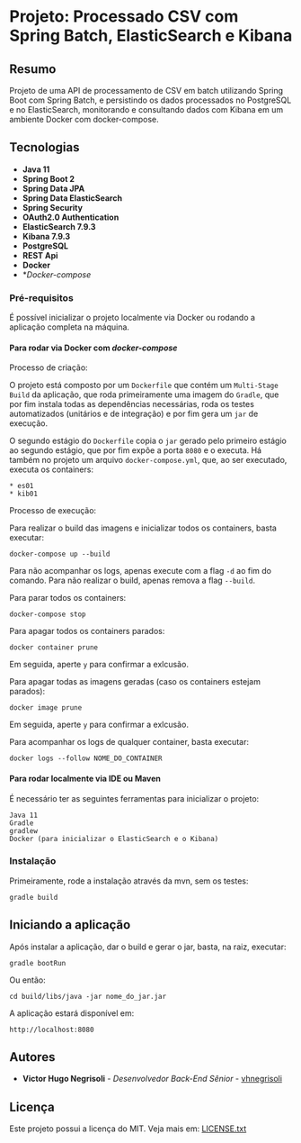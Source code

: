 # Projeto: Processado CSV com Spring Batch, ElasticSearch e Kibana

## Resumo

Projeto de uma API de processamento de CSV em batch utilizando Spring Boot com Spring Batch, e persistindo os dados processados no PostgreSQL e no ElasticSearch, monitorando e consultando dados com Kibana em um ambiente Docker com docker-compose.

## Tecnologias

* **Java 11**
* **Spring Boot 2**
* **Spring Data JPA**
* **Spring Data ElasticSearch**
* **Spring Security**
* **OAuth2.0 Authentication**
* **ElasticSearch 7.9.3**
* **Kibana 7.9.3**
* **PostgreSQL**
* **REST Api**
* **Docker**
* **Docker-compose*

### Pré-requisitos

É possível inicializar o projeto localmente via Docker ou rodando a aplicação completa na máquina.

#### Para rodar via Docker com *docker-compose*

Processo de criação:

O projeto está composto por um `Dockerfile` que contém um `Multi-Stage Build` da aplicação, que roda primeiramente 
uma imagem do `Gradle`, que por fim instala todas as dependências necessárias, roda os testes automatizados (unitários e de integração) e
por fim gera um `jar` de execução.
 
O segundo estágio do `Dockerfile` copia o `jar` gerado pelo primeiro estágio ao segundo estágio, que por fim expõe
a porta `8080` e o executa. Há também no projeto um arquivo `docker-compose.yml`, que, ao ser executado, executa os containers:

```   
* es01
* kib01
```

Processo de execução:

Para realizar o build das imagens e inicializar todos os containers, basta executar:

`docker-compose up --build`

Para não acompanhar os logs, apenas execute com a flag `-d` ao fim do comando. Para não realizar o build, apenas remova a flag `--build`.

Para parar todos os containers:

`docker-compose stop`

Para apagar todos os containers parados:

`docker container prune`

Em seguida, aperte `y` para confirmar a exlcusão.

Para apagar todas as imagens geradas (caso os containers estejam parados):

`docker image prune`

Em seguida, aperte `y` para confirmar a exlcusão.

Para acompanhar os logs de qualquer container, basta executar:

`docker logs --follow NOME_DO_CONTAINER`

#### Para rodar localmente via IDE ou Maven

É necessário ter as seguintes ferramentas para inicializar o projeto:

```
Java 11
Gradle
gradlew
Docker (para inicializar o ElasticSearch e o Kibana)
```

### Instalação

Primeiramente, rode a instalação através da mvn, sem os testes:

```
gradle build
```

## Iniciando a aplicação

Após instalar a aplicação, dar o build e gerar o jar, basta, na raiz, executar:

```
gradle bootRun
```

Ou então:

```
cd build/libs/java -jar nome_do_jar.jar
```

A aplicação estará disponível em:

```
http://localhost:8080
```

## Autores

* **Victor Hugo Negrisoli** - *Desenvolvedor Back-End Sênior* - [vhnegrisoli](https://github.com/vhnegrisoli)

## Licença

Este projeto possui a licença do MIT. Veja mais em: [LICENSE.txt](LICENSE.txt)
